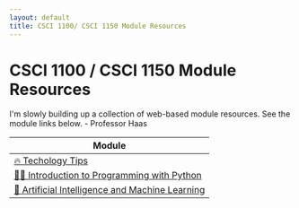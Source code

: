 ```yaml
---
layout: default
title: CSCI 1100/ CSCI 1150 Module Resources
---
```


# CSCI 1100 / CSCI 1150 Module Resources

I'm slowly building up a collection of web-based module resources. See the module links below.
\- Professor Haas

| Module |
|--------|
| [🔥 Techology Tips](https://csci-1100.github.io/class_resources_public/tech_tips/) |
| [👩‍💻 Introduction to Programming with Python](https://csci-1100.github.io/class_resources_public/intro_to_programming_with_python/) |
| [🤖 Artificial Intelligence and Machine Learning](https://csci-1100.github.io/class_resources_public/ai_and_machine_learning/) |
